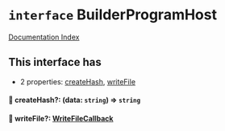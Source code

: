 # `interface` BuilderProgramHost

[Documentation Index](../README.md)

## This interface has

- 2 properties:
[createHash](#-createhash-data-string--string),
[writeFile](#-writefile-writefilecallback)


#### 📄 createHash?: (data: `string`) => `string`



#### 📄 writeFile?: [WriteFileCallback](../private.type.WriteFileCallback/README.md)



